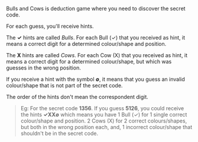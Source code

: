 Bulls and Cows is deduction game where you need to discover the secret code.

For each guess, you'll receive hints.

The **✓** hints are called *Bulls*. For each Bull (✓) that you received as hint, it means a correct digit for a determined colour/shape and position.

The **X** hints are called *Cows*. For each Cow (X) that you received as hint, it means a correct digit for a determined colour/shape, but which was guesses in the wrong position.

If you receive a hint with the symbol **∅**, it means that you guess an invalid colour/shape that is not part of the secret code.

The order of the hints don't mean the correspondent digit.

> Eg: For the secret code **1356**. If you guess **5126**, you could receive the hints **✓XX∅**
> which means you have 1 Bull (✓) for 1 single correct colour/shape and position. 2 Cows (X) for 2 correct colours/shapes, but both in the wrong position each, and, 1 incorrect colour/shape that shouldn't be in the secret code.
